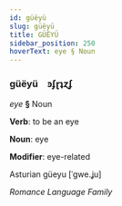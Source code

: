 ```yaml
---
id: güëyü
slug: güëyü
title: GÜËYÜ
sidebar_position: 250
hoverText: eye § Noun
---
```


### güëyü&emsp;<span kind="abugida">ꜿʄɽʇɀʄ</span>

*eye* **§** Noun

**Verb**: to be an eye

**Noun**: eye

**Modifier**: eye-related

Asturian güeyu [ˈɡwe.ʝu]

*Romance Language Family*